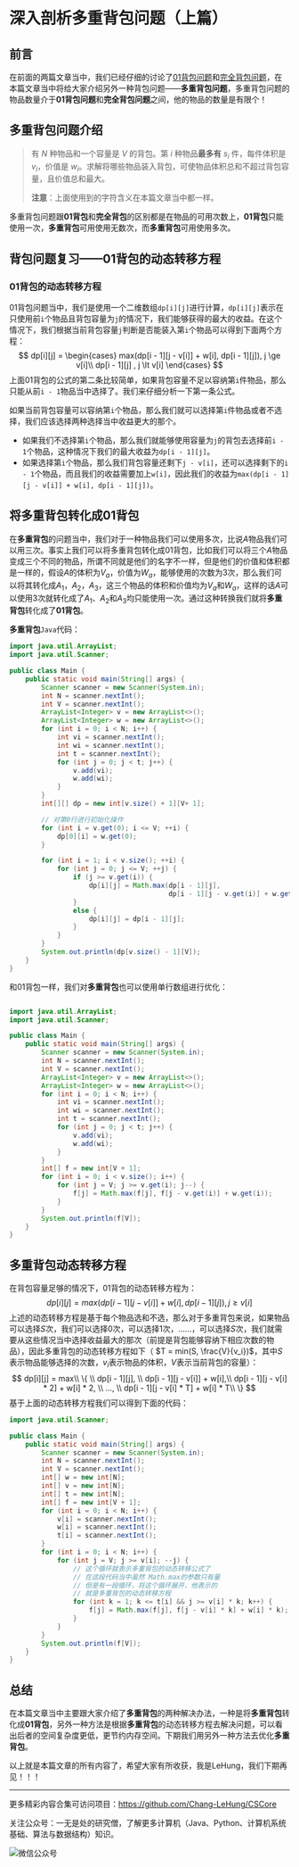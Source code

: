 # 深入剖析多重背包问题（上篇）

## 前言

在前面的两篇文章当中，我们已经仔细的讨论了[01背包问题](https://mp.weixin.qq.com/s?__biz=Mzg3ODgyNDgwNg==&mid=2247484416&idx=1&sn=d8aa70bc642c94a127ea67409808980f&chksm=cf0c9809f87b111f2fb092adba83da7e5463a8f5eaa92914ddb975065428a1a80a7d6bc53f3a&token=883596793&lang=zh_CN#rd)和[完全背包问题](https://mp.weixin.qq.com/s?__biz=Mzg3ODgyNDgwNg==&mid=2247484544&idx=1&sn=c4de17583010430fa519ecd1703bedea&chksm=cf0c9889f87b119fe5621bacf417b163020dcd8a7c0ed63df94de20ba67ae742b4d86e22ae16&token=883596793&lang=zh_CN#rd)，在本篇文章当中将给大家介绍另外一种背包问题——**多重背包问题**，多重背包问题的物品数量介于**01背包问题**和**完全背包问题**之间，他的物品的数量是有限个！

## 多重背包问题介绍

>有 $N$ 种物品和一个容量是 $V$ 的背包。第 $i$ 种物品**最多有** $s_i$ 件，每件体积是 $v_i$，价值是 $w_i$。求解将哪些物品装入背包，可使物品体积总和不超过背包容量，且价值总和最大。
>
>**注意**：上面使用到的字符含义在本篇文章当中都一样。

多重背包问题跟**01背包**和**完全背包**的区别都是在物品的可用次数上，**01背包**只能使用一次，**多重背包**可用使用无数次，而**多重背包**可用使用多次。

## 背包问题复习——01背包的动态转移方程

### 01背包的动态转移方程

01背包问题当中，我们是使用一个二维数组`dp[i][j]`进行计算，`dp[i][j]`表示在只使用前`i`个物品且背包容量为`j`的情况下，我们能够获得的最大的收益。在这个情况下，我们根据当前背包容量`j`判断是否能装入第`i`个物品可以得到下面两个方程：
$$
dp[i][j] = \begin{cases}
max(dp[i - 1][j - v[i]] + w[i], dp[i - 1][j]), j \ge v[i]\\
dp[i - 1][j] , j \lt v[i]
\end{cases}
$$
上面01背包的公式的第二条比较简单，如果背包容量不足以容纳第`i`件物品，那么只能从前`i - 1`物品当中选择了。我们来仔细分析一下第一条公式。

如果当前背包容量可以容纳第`i`个物品，那么我们就可以选择第`i`件物品或者不选择，我们应该选择两种选择当中收益更大的那个。

- 如果我们不选择第`i`个物品，那么我们就能够使用容量为`j`的背包去选择前`i - 1`个物品，这种情况下我们的最大收益为`dp[i - 1][j]`。
- 如果选择第`i`个物品，那么我们背包容量还剩下`j - v[i]`，还可以选择剩下的`i - 1`个物品，而且我们的收益需要加上`w[i]`，因此我们的收益为`max(dp[i - 1][j - v[i]] + w[i], dp[i - 1][j])`。

## 将多重背包转化成01背包

在**多重背包**的问题当中，我们对于一种物品我们可以使用多次，比说$A$物品我们可以用三次。事实上我们可以将多重背包转化成01背包，比如我们可以将三个$A$物品变成三个不同的物品，所谓不同就是他们的名字不一样，但是他们的价值和体积都是一样的，假设$A$的体积为$V_a$，价值为$W_a$，能够使用的次数为3次，那么我们可以将其转化成$A_1$，$A_2$，$A_3$，这三个物品的体积和价值均为$V_a$和$W_a$，这样的话$A$可以使用3次就转化成了$A_1$、$A_2$和$A_3$均只能使用一次。通过这种转换我们就将**多重背包**转化成了**01背包**。

**多重背包**`Java`代码：

```java
import java.util.ArrayList;
import java.util.Scanner;

public class Main {
    public static void main(String[] args) {
        Scanner scanner = new Scanner(System.in);
        int N = scanner.nextInt();
        int V = scanner.nextInt();
        ArrayList<Integer> v = new ArrayList<>();
        ArrayList<Integer> w = new ArrayList<>();
        for (int i = 0; i < N; i++) {
            int vi = scanner.nextInt();
            int wi = scanner.nextInt();
            int t = scanner.nextInt();
            for (int j = 0; j < t; j++) {
                v.add(vi);
                w.add(wi);
            }
        }
        int[][] dp = new int[v.size() + 1][V+ 1];

        // 对第0行进行初始化操作
        for (int i = v.get(0); i <= V; ++i) {
            dp[0][i] = w.get(0);
        }

        for (int i = 1; i < v.size(); ++i) {
            for (int j = 0; j <= V; ++j) {
                if (j >= v.get(i)) {
                    dp[i][j] = Math.max(dp[i - 1][j],
                                        dp[i - 1][j - v.get(i)] + w.get(i));
                }
                else {
                    dp[i][j] = dp[i - 1][j];
                }
            }
        }
        System.out.println(dp[v.size() - 1][V]);
    }
}
```

和01背包一样，我们对**多重背包**也可以使用单行数组进行优化：

```java

import java.util.ArrayList;
import java.util.Scanner;

public class Main {
    public static void main(String[] args) {
        Scanner scanner = new Scanner(System.in);
        int N = scanner.nextInt();
        int V = scanner.nextInt();
        ArrayList<Integer> v = new ArrayList<>();
        ArrayList<Integer> w = new ArrayList<>();
        for (int i = 0; i < N; i++) {
            int vi = scanner.nextInt();
            int wi = scanner.nextInt();
            int t = scanner.nextInt();
            for (int j = 0; j < t; j++) {
                v.add(vi);
                w.add(wi);
            }
        }
        int[] f = new int[V + 1];
        for (int i = 0; i < v.size(); i++) {
            for (int j = V; j >= v.get(i); j--) {
                f[j] = Math.max(f[j], f[j - v.get(i)] + w.get(i));
            }
        }
        System.out.println(f[V]);
    }
}

```

## 多重背包动态转移方程

在背包容量足够的情况下，01背包的动态转移方程为：
$$
dp[i][j] =
max(dp[i - 1][j - v[i]] + w[i], dp[i - 1][j]), j \ge v[i]
$$
上述的动态转移方程是基于每个物品选和不选，那么对于多重背包来说，如果物品可以选择$S$次，我们可以选择0次，可以选择1次，......，可以选择$S$次，我们就需要从这些情况当中选择收益最大的那次（前提是背包能够容纳下相应次数的物品），因此多重背包的动态转移方程如下（ $T = min(S, \frac{V}{v_i})$，其中$S$表示物品能够选择的次数，$v_i$表示物品的体积，$V$表示当前背包的容量）：
$$
dp[i][j] = 
max\\
\{ \\
dp[i - 1][j], \\
dp[i - 1][j - v[i]] + w[i],\\
dp[i - 1][j - v[i] * 2] + w[i] * 2, \\
..., \\
dp[i - 1][j - v[i] * T] + w[i] * T\\
\}
$$
基于上面的动态转移方程我们可以得到下面的代码：

```java
import java.util.Scanner;

public class Main {
    public static void main(String[] args) {
        Scanner scanner = new Scanner(System.in);
        int N = scanner.nextInt();
        int V = scanner.nextInt();
        int[] w = new int[N];
        int[] v = new int[N];
        int[] t = new int[N];
        int[] f = new int[V + 1];
        for (int i = 0; i < N; i++) {
            v[i] = scanner.nextInt();
            w[i] = scanner.nextInt();
            t[i] = scanner.nextInt();
        }
        for (int i = 0; i < N; i++) {
            for (int j = V; j >= v[i]; --j) {
                // 这个循环就表示多重背包的动态转移公式了
                // 在这段代码当中虽然 Math.max的参数只有量
                // 但是有一段循环，将这个循环展开，他表示的
                // 就是多重背包的动态转移方程
                for (int k = 1; k <= t[i] && j >= v[i] * k; k++) {
                    f[j] = Math.max(f[j], f[j - v[i] * k] + w[i] * k);
                }
            }
        }
        System.out.println(f[V]);
    }
}
```

## 总结

在本篇文章当中主要跟大家介绍了**多重背包**的两种解决办法，一种是将**多重背包**转化成**01背包**，另外一种方法是根据**多重背包**的动态转移方程去解决问题，可以看出后者的空间复杂度更低，更节约内存空间。下期我们用另外一种方法去优化**多重背包**。

以上就是本篇文章的所有内容了，希望大家有所收获，我是LeHung，我们下期再见！！！

---

更多精彩内容合集可访问项目：<https://github.com/Chang-LeHung/CSCore>

关注公众号：一无是处的研究僧，了解更多计算机（Java、Python、计算机系统基础、算法与数据结构）知识。

![微信公众号](../qrcode2.jpg)